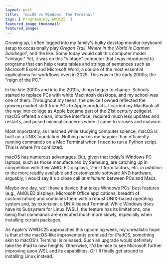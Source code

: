 ```yaml
---
layout: post
title:  "macOS vs Windows: The Terminal"
tags: [ Programming, WWDC25  ]
featured_image_thumbnail: 
featured_image: 
---
```


Growing up, I often logged into my family's bulky desktop monitor-keyboard setup to occasionally play <i>Oregon Trail</i>, <i>Where in the World is Carmen Sandiego?</i>, and the like. Some today would call this computer model "vintage." Yet, it was on this "vintage" computer that I was introduced to programs that can help create tables and strings of sentences such as Microsoft Excel and Microsoft Word, a couple of the most essential applications for workflows even in 2025. This was in the early 2000s; the "reign of the PC."

In the late 2000s and into the 2010s, things began to change. Schools started to replace PCs with white Macintosh desktops, and my school was one of them. Throughout my teens, the device I owned reflected the growing market shift from PCs to Apple products. I carried my MacBook all the way into college as Apple became part of the 21st century zeitgeist. macOS offered a clean, intuitive interface, required much less updates and restarts, and posed minimal concerns when it came to viruses and malware. 

Most importantly, as I learned while studying computer science, macOS is built on a UNIX foundation. Nothing makes me happier than efficiently running commands on a Mac Terminal when I need to run a Python script. This is where I'm conflicted.

macOS has numerous advantages. But, given that today's Windows PC laptops, such as those manufactured by Samsung, are catching up in competition with their AMOLED displays, 2-in-1 form factors, etc. <i>in addition to</i> the more readily available and customizable software AND hardware, arguably, I would say it's a close call <i>at minimum</i> between PCs and Macs. 

Maybe one day, we'll have a device that takes Windows PCs' best features (e.g., AMOLED displays, Microsoft Office applications, breadth of customization) and combines them with a robust UNIX-based operating system and, by extension, a UNIX-based Terminal. While Windows does have its Subsystem for Linux (WSL), the feature has its limitations, one being that commands are executed much more slowly, especially when installing certain packages. 

As Apple's WWDC25 approaches this upcoming week, my unrealistic hope is that of the macOS-like improvements promised for iPadOS, something akin to macOS's Terminal is released. Such an upgrade would definitely take the iPad to new heights. Otherwise, it'd be nice to see Microsoft further improving upon WSL and its capabilities. Or I'll finally get around to installing Linux instead.

